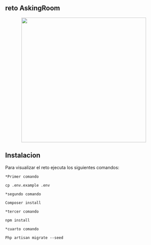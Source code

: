## reto AskingRoom
<p align="center"><a href="http://askingroom.com/" target="_blank"><img src="https://s3.amazonaws.com/eventtia/event_files/58213/large/askingroom16069611611606961161.png?1606961160" width="400"></a></p>

## Instalacion

Para visualizar el reto ejecuta los siguientes comandos:

`*Primer comando`
```
cp .env.example .env
```

`*segundo comando`
```
Composer install
```

`*tercer comando`
```
npm install
```

`*cuarto comando`
```
Php artisan migrate --seed
```
